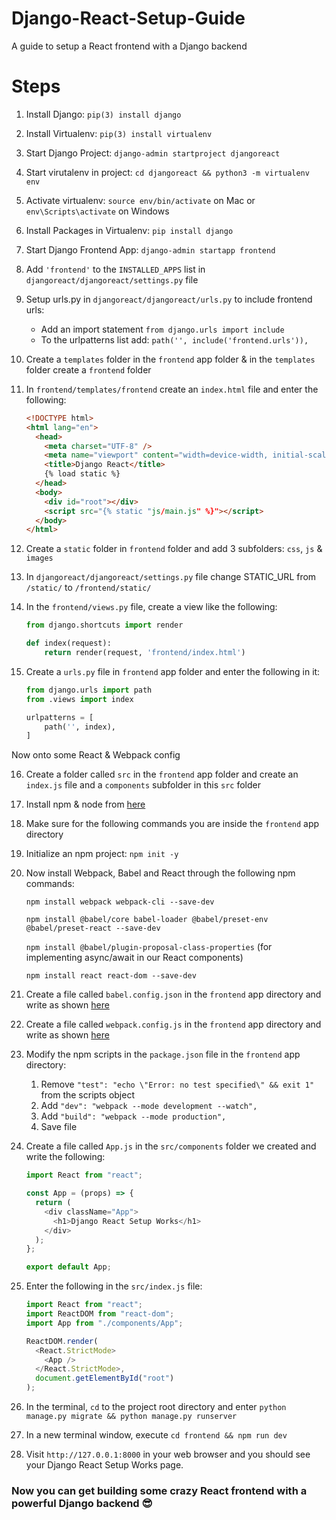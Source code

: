 # Django-React-Setup-Guide
A guide to setup a React frontend with a Django backend

# Steps
1. Install Django: `pip(3) install django`

2. Install Virtualenv: `pip(3) install virtualenv`

3. Start Django Project: `django-admin startproject djangoreact`

4. Start virutalenv in project: `cd djangoreact && python3 -m virtualenv env`

5. Activate virtualenv: `source env/bin/activate` on Mac or `env\Scripts\activate` on Windows

6. Install Packages in Virtualenv: `pip install django`

7. Start Django Frontend App: `django-admin startapp frontend`

8. Add `'frontend'` to the `INSTALLED_APPS` list in `djangoreact/djangoreact/settings.py` file

9. Setup urls.py in `djangoreact/djangoreact/urls.py` to include frontend urls:
    * Add an import statement `from django.urls import include`
    * To the urlpatterns list add: `path('', include('frontend.urls')),`

10. Create a `templates` folder in the `frontend` app folder & in the `templates` folder create a `frontend` folder

11. In `frontend/templates/frontend` create an `index.html` file and enter the following:
    ```html
    <!DOCTYPE html>
    <html lang="en">
      <head>
        <meta charset="UTF-8" />
        <meta name="viewport" content="width=device-width, initial-scale=1.0" />
        <title>Django React</title>
        {% load static %}
      </head>
      <body>
        <div id="root"></div>
        <script src="{% static "js/main.js" %}"></script>
      </body>
    </html>
    ```

12. Create a `static` folder in `frontend` folder and add 3 subfolders: `css`, `js` & `images`

13. In `djangoreact/djangoreact/settings.py` file change STATIC_URL from `/static/` to `/frontend/static/`

14. In the `frontend/views.py` file, create a view like the following:
    ```python
    from django.shortcuts import render
    
    def index(request):
        return render(request, 'frontend/index.html')

15. Create a `urls.py` file in `frontend` app folder and enter the following in it:
    ```python
    from django.urls import path
    from .views import index

    urlpatterns = [
        path('', index),
    ]
    ```
    
Now onto some React & Webpack config
 
16. Create a folder called `src` in the `frontend` app folder and create an `index.js` file and a `components` subfolder in this `src` folder
 
17. Install npm & node from [here](https://nodejs.org/en/)
 
18. Make sure for the following commands you are inside the `frontend` app directory
 
19. Initialize an npm project: `npm init -y`
 
20. Now install Webpack, Babel and React through the following npm commands:

    `npm install webpack webpack-cli --save-dev`
    
    `npm install @babel/core babel-loader @babel/preset-env @babel/preset-react --save-dev`
    
    `npm install @babel/plugin-proposal-class-properties` (for implementing async/await in our React components)
    
    `npm install react react-dom --save-dev`
    
21. Create a file called `babel.config.json` in the `frontend` app directory and write as shown [here](https://github.com/Dhananjayan-PN/Django-React-Setup-Guide/blob/main/babel.config.json)

22. Create a file called `webpack.config.js` in the `frontend` app directory and write as shown [here](https://github.com/Dhananjayan-PN/Django-React-Setup-Guide/blob/main/webpack.config.js)

23. Modify the npm scripts in the `package.json` file in the `frontend` app directory:
    1. Remove `"test": "echo \"Error: no test specified\" && exit 1"` from the scripts object
    2. Add `"dev": "webpack --mode development --watch",`
    3. Add `"build": "webpack --mode production",`
    4. Save file

24. Create a file called `App.js` in the `src/components` folder we created and write the following:
    ```javascript
    import React from "react";

    const App = (props) => {
      return (
        <div className="App">
          <h1>Django React Setup Works</h1>
        </div>
      );
    };

    export default App;
    ```
    
25. Enter the following in the `src/index.js` file:
    ```javascript
    import React from "react";
    import ReactDOM from "react-dom";
    import App from "./components/App";

    ReactDOM.render(
      <React.StrictMode>
        <App />
      </React.StrictMode>,
      document.getElementById("root")
    );
    ```
    
26. In the terminal, `cd` to the project root directory and enter `python manage.py migrate && python manage.py runserver`

27. In a new terminal window, execute `cd frontend && npm run dev`

28. Visit `http://127.0.0.1:8000` in your web browser and you should see your Django React Setup Works page.

### Now you can get building some crazy React frontend with a powerful Django backend 😎

